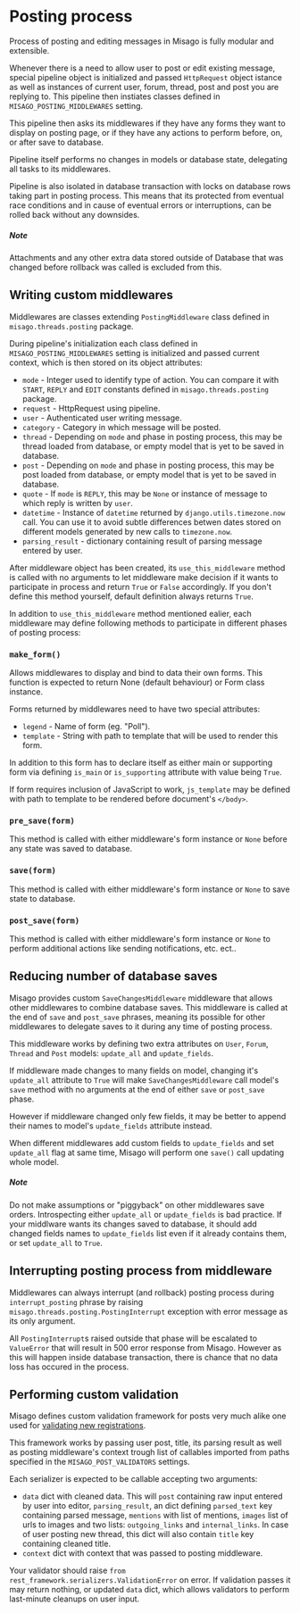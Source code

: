 Posting process
===============

Process of posting and editing messages in Misago is fully modular and extensible.

Whenever there is a need to allow user to post or edit existing message, special pipeline object is initialized and passed `HttpRequest` object istance as well as instances of current user, forum, thread, post and post you are replying to. This pipeline then instiates classes defined in `MISAGO_POSTING_MIDDLEWARES` setting.

This pipeline then asks its middlewares if they have any forms they want to display on posting page, or if they have any actions to perform before, on, or after save to database.

Pipeline itself performs no changes in models or database state, delegating all tasks to its middlewares.

Pipeline is also isolated in database transaction with locks on database rows taking part in posting process. This means that its protected from eventual race conditions and in cause of eventual errors or interruptions, can be rolled back without any downsides.


##### Note

Attachments and any other extra data stored outside of Database that was changed before rollback was called is excluded from this.


## Writing custom middlewares

Middlewares are classes extending `PostingMiddleware` class defined in `misago.threads.posting` package.

During pipeline's initialization each class defined in `MISAGO_POSTING_MIDDLEWARES` setting is initialized and passed current context, which is then stored on its object attributes:

* `mode` - Integer used to identify type of action. You can compare it with `START`, `REPLY` and `EDIT` constants defined in `misago.threads.posting` package.
* `request` - HttpRequest using pipeline.
* `user` - Authenticated user writing message.
* `category` - Category in which message will be posted.
* `thread` - Depending on `mode` and phase in posting process, this may be thread loaded from database, or empty model that is yet to be saved in database.
* `post` - Depending on `mode` and phase in posting process, this may be post loaded from database, or empty model that is yet to be saved in database.
* `quote` - If `mode` is `REPLY`, this may be `None` or instance of message to which reply is written by `user`.
* `datetime` - Instance of `datetime` returned by `django.utils.timezone.now` call. You can use it to avoid subtle differences betwen dates stored on different models generated by new calls to `timezone.now`.
* `parsing_result` - dictionary containing result of parsing message entered by user.

After middleware object has been created, its `use_this_middleware` method is called with no arguments to let middleware make decision if it wants to participate in process and return `True` or `False` accordingly. If you don't define this method yourself, default definition always returns `True`.

In addition to `use_this_middleware` method mentioned ealier, each middleware may define following methods to participate in different phases of posting process:


### `make_form()`

Allows middlewares to display and bind to data their own forms. This function is expected to return None (default behaviour) or Form class instance.

Forms returned by middlewares need to have two special attributes:

* `legend` - Name of form (eg. "Poll").
* `template` - String with path to template that will be used to render this form.

In addition to this form has to declare itself as either main or supporting form via defining `is_main` or `is_supporting` attribute with value being `True`.

If form requires inclusion of JavaScript to work, `js_template` may be defined with path to template to be rendered before document's `</body>`.


### `pre_save(form)`

This method is called with either middleware's form instance or `None` before any state was saved to database.


### `save(form)`

This method is called with either middleware's form instance or `None` to save state to database.


### `post_save(form)`

This method is called with either middleware's form instance or `None` to perform additional actions like sending notifications, etc. ect..


## Reducing number of database saves

Misago provides custom `SaveChangesMiddleware` middleware that allows other middlewares to combine database saves. This middleware is called at the end of `save` and `post_save` phrases, meaning its possible for other middlewares to delegate saves to it during any time of posting process.

This middleware works by defining two extra attributes on `User`, `Forum`, `Thread` and `Post` models: `update_all` and `update_fields`.

If middleware made changes to many fields on model, changing it's `update_all` attribute to `True` will make `SaveChangesMiddleware` call model's `save` method with no arguments at the end of either `save` or `post_save` phase.

However if middleware changed only few fields, it may be better to append their names to model's `update_fields` attribute instead.

When different middlewares add custom fields to `update_fields` and set `update_all` flag at same time, Misago will perform one `save()` call updating whole model.

##### Note

Do not make assumptions or "piggyback" on other middlewares save orders. Introspecting either `update_all` or `update_fields` is bad practice. If your middlware wants its changes saved to database, it should add changed fields names to `update_fields` list even if it already contains them, or set `update_all` to `True`.


## Interrupting posting process from middleware

Middlewares can always interrupt (and rollback) posting process during `interrupt_posting` phrase by raising `misago.threads.posting.PostingInterrupt` exception with error message as its only argument.

All `PostingInterrupt`s raised outside that phase will be escalated to `ValueError` that will result in 500 error response from Misago. However as this will happen inside database transaction, there is chance that no data loss has occured in the process.


## Performing custom validation

Misago defines custom validation framework for posts very much alike one used for [validating new registrations](./ValidatingRegistrations.md).

This framework works by passing user post, title, its parsing result as well as posting middleware's context trough list of callables imported from paths specified in the `MISAGO_POST_VALIDATORS` settings.

Each serializer is expected to be callable accepting two arguments:

* `data` dict with cleaned data. This will `post` containing raw input entered by user into editor, `parsing_result`, an dict defining `parsed_text` key containing parsed message, `mentions` with list of mentions, `images` list of urls to images and two lists: `outgoing_links` and `internal_links`. In case of user posting new thread, this dict will also contain `title` key containing cleaned title.
* `context` dict with context that was passed to posting middleware.

Your validator should raise `from rest_framework.serializers.ValidationError` on error. If validation passes it may return nothing, or updated `data` dict, which allows validators to perform last-minute cleanups on user input.
